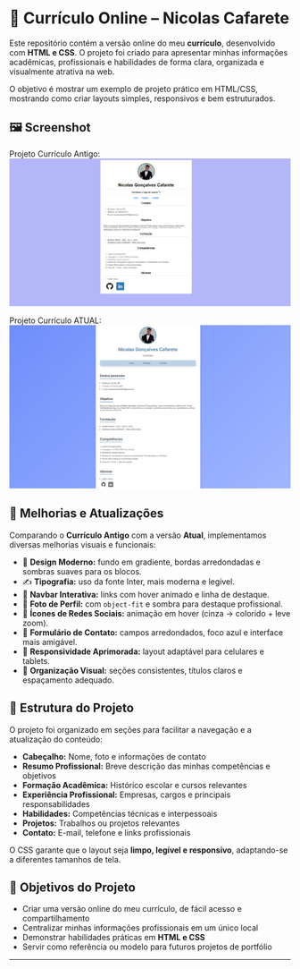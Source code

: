 # 💼 Currículo Online – Nicolas Cafarete

Este repositório contém a versão online do meu **currículo**, desenvolvido com **HTML e CSS**. O projeto foi criado para apresentar minhas informações acadêmicas, profissionais e habilidades de forma clara, organizada e visualmente atrativa na web.

O objetivo é mostrar um exemplo de projeto prático em HTML/CSS, mostrando como criar layouts simples, responsivos e bem estruturados.

## 🖼️ Screenshot

Projeto Currículo Antigo:  
![Currículo Antigo][def2]

Projeto Currículo ATUAL:  
![Currículo Atual][def]

## 🔄 Melhorias e Atualizações

Comparando o **Currículo Antigo** com a versão **Atual**, implementamos diversas melhorias visuais e funcionais:

- 🎨 **Design Moderno:** fundo em gradiente, bordas arredondadas e sombras suaves para os blocos.  
- ✍️ **Tipografia:** uso da fonte Inter, mais moderna e legível.  
- 📌 **Navbar Interativa:** links com hover animado e linha de destaque.  
- 👤 **Foto de Perfil:** com `object-fit` e sombra para destaque profissional.  
- 🔗 **Ícones de Redes Sociais:** animação em hover (cinza → colorido + leve zoom).  
- 📝 **Formulário de Contato:** campos arredondados, foco azul e interface mais amigável.  
- 📱 **Responsividade Aprimorada:** layout adaptável para celulares e tablets.  
- 🧩 **Organização Visual:** seções consistentes, títulos claros e espaçamento adequado.

## 🔨 Estrutura do Projeto

O projeto foi organizado em seções para facilitar a navegação e a atualização do conteúdo:

- **Cabeçalho:** Nome, foto e informações de contato  
- **Resumo Profissional:** Breve descrição das minhas competências e objetivos  
- **Formação Acadêmica:** Histórico escolar e cursos relevantes  
- **Experiência Profissional:** Empresas, cargos e principais responsabilidades  
- **Habilidades:** Competências técnicas e interpessoais  
- **Projetos:** Trabalhos ou projetos relevantes  
- **Contato:** E-mail, telefone e links profissionais  

O CSS garante que o layout seja **limpo, legível e responsivo**, adaptando-se a diferentes tamanhos de tela.

## 🚀 Objetivos do Projeto

- Criar uma versão online do meu currículo, de fácil acesso e compartilhamento  
- Centralizar minhas informações profissionais em um único local  
- Demonstrar habilidades práticas em **HTML e CSS**  
- Servir como referência ou modelo para futuros projetos de portfólio  

---
[def]: img/curriculo2.png  
[def2]: img/curriculo1.png
